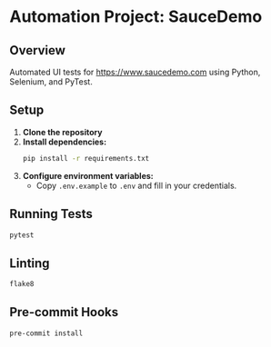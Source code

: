 # Automation Project: SauceDemo

## Overview
Automated UI tests for https://www.saucedemo.com using Python, Selenium, and PyTest.

## Setup

1. **Clone the repository**
2. **Install dependencies:**
   ```bash
   pip install -r requirements.txt
   ```
3. **Configure environment variables:**
   - Copy `.env.example` to `.env` and fill in your credentials.

## Running Tests

```bash
pytest
```

## Linting

```bash
flake8
```

## Pre-commit Hooks

```bash
pre-commit install
```

